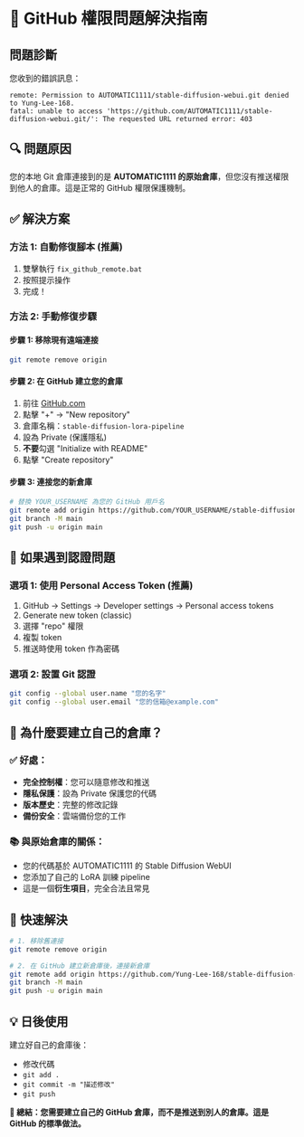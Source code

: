 # 🚨 GitHub 權限問題解決指南

## 問題診斷
您收到的錯誤訊息：
```
remote: Permission to AUTOMATIC1111/stable-diffusion-webui.git denied to Yung-Lee-168.
fatal: unable to access 'https://github.com/AUTOMATIC1111/stable-diffusion-webui.git/': The requested URL returned error: 403
```

## 🔍 問題原因
您的本地 Git 倉庫連接到的是 **AUTOMATIC1111 的原始倉庫**，但您沒有推送權限到他人的倉庫。這是正常的 GitHub 權限保護機制。

## ✅ 解決方案

### 方法 1: 自動修復腳本 (推薦)
1. 雙擊執行 `fix_github_remote.bat`
2. 按照提示操作
3. 完成！

### 方法 2: 手動修復步驟

#### 步驟 1: 移除現有遠端連接
```bash
git remote remove origin
```

#### 步驟 2: 在 GitHub 建立您的倉庫
1. 前往 [GitHub.com](https://github.com)
2. 點擊 "+" → "New repository"
3. 倉庫名稱：`stable-diffusion-lora-pipeline`
4. 設為 Private (保護隱私)
5. **不要**勾選 "Initialize with README"
6. 點擊 "Create repository"

#### 步驟 3: 連接您的新倉庫
```bash
# 替換 YOUR_USERNAME 為您的 GitHub 用戶名
git remote add origin https://github.com/YOUR_USERNAME/stable-diffusion-lora-pipeline.git
git branch -M main
git push -u origin main
```

## 🔐 如果遇到認證問題

### 選項 1: 使用 Personal Access Token (推薦)
1. GitHub → Settings → Developer settings → Personal access tokens
2. Generate new token (classic)
3. 選擇 "repo" 權限
4. 複製 token
5. 推送時使用 token 作為密碼

### 選項 2: 設置 Git 認證
```bash
git config --global user.name "您的名字"
git config --global user.email "您的信箱@example.com"
```

## 🎯 為什麼要建立自己的倉庫？

### ✅ 好處：
- **完全控制權**：您可以隨意修改和推送
- **隱私保護**：設為 Private 保護您的代碼
- **版本歷史**：完整的修改記錄
- **備份安全**：雲端備份您的工作

### 📚 與原始倉庫的關係：
- 您的代碼基於 AUTOMATIC1111 的 Stable Diffusion WebUI
- 您添加了自己的 LoRA 訓練 pipeline
- 這是一個**衍生項目**，完全合法且常見

## 🚀 快速解決
```bash
# 1. 移除舊連接
git remote remove origin

# 2. 在 GitHub 建立新倉庫後，連接新倉庫
git remote add origin https://github.com/Yung-Lee-168/stable-diffusion-lora-pipeline.git
git branch -M main
git push -u origin main
```

## 💡 日後使用
建立好自己的倉庫後：
- 修改代碼
- `git add .`
- `git commit -m "描述修改"`
- `git push`

**🎯 總結：您需要建立自己的 GitHub 倉庫，而不是推送到別人的倉庫。這是 GitHub 的標準做法。**

